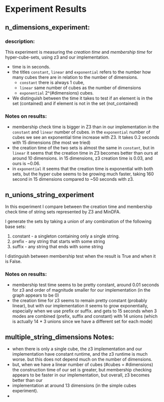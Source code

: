# Experiment Results

## n_dimensions_experiment:

### description:
This experiment is measuring the *creation time* and 
*membership time* for hyper-cube-sets, using z3 and our 
implementation.
- time is in seconds.
- the titles `constant`, `linear` and `exponential`
refers to the number how many cubes there are in relation to the number 
of dimensions. 
  - `constant` there is always 1 cube,
  - `linear` same number of cubes as the number of dimensions
  - `exponential` 2^(#dimensions) cubes.
- We distinguish between the time it takes to test if an element is in the set (contained)
and if element is not in the set (not_contained)

### Notes on results:
- membership check time is bigger in Z3 than in our implementation in the 
`constant` and `linear` number of cubes. in the `exponential` number of cubes we see
an exponential time increase with Z3. It takes 0.2 seconds with 15 dimensions (the most we tried)
- the creation time of the two sets is almost the same in `constant`,
but in `linear` it seems that the creation time in Z3 becomes better than 
ours at around 10 dimensions. in 15 dimensions, z3 creation time is 0.03, and ours is ~0.06.
- in `exponential` it seems that the creation time is exponential with both sets, but the hyper cube 
seems to be growing much faster, taking 160 second in 15 dimensions compared to ~50 seconds with z3.

## n_unions_string_experiment
In this experiment I compare between the creation time and membership check time of
string sets represented by Z3 and MinDFA.

I generate the sets by taking a union of any combination of the following base sets:
1. constant - a singleton containing only a single string.
2. prefix - any string that starts with some string
3. suffix - any string that ends with some string

I distinguish between membership test when the result is True and when it is False.

### Notes on results:
- membership test time seems to be pretty constant, around 0.01 seconds for z3 and 
order of magnitude smaller for our implementation (in the graph appears to be 0)
- the creation time for z3 seems to remain pretty constant (probably linear), but with our implementation it 
seems to grow exponentially, especially when we use prefix or suffix.
and gets to 15 seconds when 3 modes are combined (prefix, suffix and constant) with 14 unions 
(which is actually 14 * 3 unions since we have a different set for each mode)


## multiple_string_dimensions Notes:
- when there is only a single cube, the z3 implementation and our implementation have constant runtime,
and the z3 runtime is much worse. but this does not depend much on the number of dimensions.
- but, when we have a linear number of cubes (#cubes = #dimensions) the construction time of our set is greater, 
but membership checking appears to be faster in our implementation, but overall, z3 becomes better than our 
- implementation at around 13 dimensions (in the simple cubes experiment).
- 

